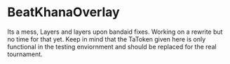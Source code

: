 # BeatKhanaOverlay

Its a mess, Layers and layers upon bandaid fixes. Working on a rewrite but no time for that yet.
Keep in mind that the TaToken given here is only functional in the testing enviornment and should be replaced for the real tournament.
